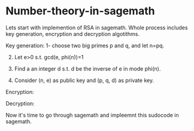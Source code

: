 # Number-theory-in-sagemath


Lets start with implemention of RSA in sagemath.
Whole process includes key generation, encryption and decryption algotithms.

Key generation:
1- choose	two	big	primes	p	and	q,	and	let	n=pq. 

2. Let e>0 s.t. gcd(e, phi(n))=1

4. Find	a	an integer d s.t.	d be the inverse of e in mode phi(n). 


6. Consider (n,	e) as public	key		and (p,	q,	d)	as private key. 

Encryption: 


Decryption:


Now it's time to go through sagemath and impleemnt this sudocode in sagemath. 


